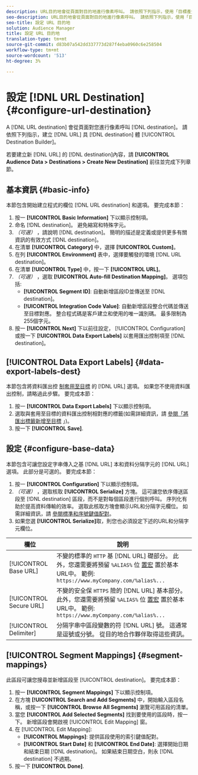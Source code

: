 ```yaml
---
description: URL目的地會從頁面對目的地進行像素呼叫。 請依照下列指示，使用「目標產生器」建立URL目標。
seo-description: URL目的地會從頁面對目的地進行像素呼叫。 請依照下列指示，使用「目標產生器」建立URL目標。
seo-title: 設定 URL 目的地
solution: Audience Manager
title: 設定 URL 目的地
translation-type: tm+mt
source-git-commit: d83b07a542dd337773d287f4eba0960c6e258504
workflow-type: tm+mt
source-wordcount: '513'
ht-degree: 3%

---
```




# 設定 [!DNL URL Destination] {#configure-url-destination}

A [!DNL URL destination] 會從頁面對您進行像素呼叫 [!DNL destination]。 請依照下列指示，建立 [!DNL URL] 具 [!DNL destination] 體 [!UICONTROL Destination Builder]。

<!-- create-url-destination.xml -->

若要建立新 [!DNL URL] 的 [!DNL destination]內容，請 **[!UICONTROL Audience Data > Destinations > Create New Destination]** 前往並完成下列章節。

## 基本資訊 {#basic-info}

本節包含開始建立程式的欄位 [!DNL URL destination] 和選項。 要完成本節：

1. 按一 **[!UICONTROL Basic Information]** 下以顯示控制項。
2. 命名 [!DNL destination]。 避免縮寫和特殊字元。
3. *（可選）* ，請說明 [!DNL destination]。 簡明的描述是定義或提供更多有關資訊的有效方式 [!DNL destination]。
4. 在清單 **[!UICONTROL Category]** 中，選擇 **[!UICONTROL Custom]**。
5. 在列 **[!UICONTROL Environment]** 表中，選擇要觸發的環境 [!DNL URL destination]。
6. 在清單 **[!UICONTROL Type]** 中，按一下 **[!UICONTROL URL]**。
7. *（可選）* ，選取 **[!UICONTROL Auto-fill Destination Mapping]**。 選項包括:
   * **[!UICONTROL Segment ID]**: 自動新增區段ID並傳送至 [!DNL destination]。
   * **[!UICONTROL Integration Code Value]**: 自動新增區段整合代碼並傳送至目標對應。 整合程式碼是客戶建立和使用的唯一識別碼。 最多限制為255個字元。
8. 按一 **[!UICONTROL Next]** 下以前往設定， [!UICONTROL Configuration] 或按一下 **[!UICONTROL Data Export Labels]** 以套用匯出控制項至 [!DNL destination]。

## [!UICONTROL Data Export Labels] {#data-export-labels-dest}

本節包含將資料匯出控 [制套用至目標](../../features/data-export-controls.md) 的 [!DNL URL] 選項。 如果您不使用資料匯出控制，請略過此步驟。 要完成本節：

1. 按一 **[!UICONTROL Data Export Labels]** 下以顯示控制項。
2. 選取與套用至目標的資料匯出控制相對應的標籤(如需詳細資訊，請 [參閱「將匯出標籤新增至目標](/help/using/features/destinations/add-data-export-labels.md) 」)。
3. 按一下 **[!UICONTROL Save]**.

## 設定 {#configure-base-data}

本節包含可讓您設定字串傳入之基 [!DNL URL] 本和資料分隔字元的 [!DNL URL] 選項。 此部分是可選的。 要完成本節：

1. 按一 **[!UICONTROL Configuration]** 下以顯示控制項。
1. *（可選）* ，選取核取 **[!UICONTROL Serialize]** 方塊。
這可讓您依序傳送區段至 [!DNL destination] 區段，而不是對每個區段進行個別呼叫。 序列化有助於提高資料傳輸的效率。 選取此核取方塊會顯示URL和分隔字元欄位。 如需詳細資訊，請 [參閱標準和序號鍵值配對](../../features/destinations/key-value-pairs.md)。
1. 如果您選 **[!UICONTROL Serialize]**&#x200B;取，則您也必須設定下述的URL和分隔字元欄位。

| 欄位 | 說明 |
|--- |--- |
| [!UICONTROL Base URL] | 不變的標準的 `HTTP` 基 [!DNL URL] 礎部分。 此外，您還需要將預留 `%ALIAS%` 位 [置宏](../../features/destinations/destination-macros.md#destination-macros-defined) 置於基本URL中。 範例: `https://www.myCompany.com/%alias%...` |
| [!UICONTROL Secure URL] | 不變的安全保 `HTTPS` 險的 [!DNL URL] 基本部分。 此外，您還需要將預留 `%ALIAS%` 位 [置宏](../../features/destinations/destination-macros.md#destination-macros-defined) 置於基本URL中。 範例: `https://www.myCompany.com/%alias%...` |
| [!UICONTROL Delimiter] | 分隔字串中區段變數的符 [!DNL URL] 號。 這通常是逗號或分號。 從目的地合作夥伴取得這些資訊。 |

## [!UICONTROL Segment Mappings] {#segment-mappings}

此區段可讓您搜尋並新增區段至 [!UICONTROL destination]。 要完成本節：

1. 按一 **[!UICONTROL Segment Mappings]** 下以顯示控制項。
1. 在方塊 **[!UICONTROL Search and Add Segments]** 中，開始輸入區段名稱，或按一下 **[!UICONTROL Browse All Segments]** 瀏覽可用區段的清單。
1. 當您 **[!UICONTROL Add Selected Segments]** 找到要使用的區段時，按一下。 新增區段會開啟視 [!UICONTROL Edit Mapping] 窗。
1. 在 [!UICONTROL Edit Mapping]:
   * **[!UICONTROL Mappings]**: 提供區段使用的索引鍵值配對。
   * **[!UICONTROL Start Date]** 和 **[!UICONTROL End Date]**: 選擇開始日期和結束日期 [!DNL destination]。 如果結束日期空白，則永 [!DNL destination] 不過期。
1. 按一下 **[!UICONTROL Done]**.